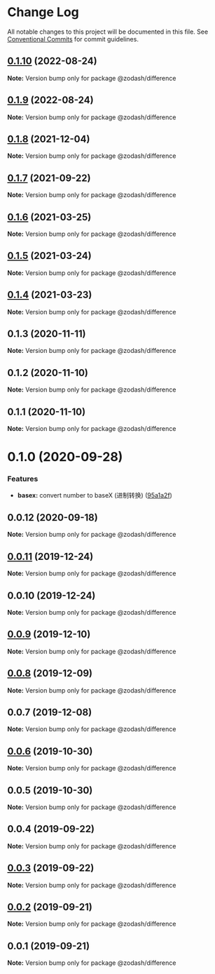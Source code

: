 # Change Log

All notable changes to this project will be documented in this file.
See [Conventional Commits](https://conventionalcommits.org) for commit guidelines.

## [0.1.10](https://github.com/zcorky/zodash/compare/@zodash/difference@0.1.9...@zodash/difference@0.1.10) (2022-08-24)

**Note:** Version bump only for package @zodash/difference





## [0.1.9](https://github.com/zcorky/zodash/compare/@zodash/difference@0.1.8...@zodash/difference@0.1.9) (2022-08-24)

**Note:** Version bump only for package @zodash/difference





## [0.1.8](https://github.com/zcorky/zodash/compare/@zodash/difference@0.1.7...@zodash/difference@0.1.8) (2021-12-04)

**Note:** Version bump only for package @zodash/difference





## [0.1.7](https://github.com/zcorky/zodash/compare/@zodash/difference@0.1.6...@zodash/difference@0.1.7) (2021-09-22)

**Note:** Version bump only for package @zodash/difference





## [0.1.6](https://github.com/zcorky/zodash/compare/@zodash/difference@0.1.5...@zodash/difference@0.1.6) (2021-03-25)

**Note:** Version bump only for package @zodash/difference





## [0.1.5](https://github.com/zcorky/zodash/compare/@zodash/difference@0.1.4...@zodash/difference@0.1.5) (2021-03-24)

**Note:** Version bump only for package @zodash/difference





## [0.1.4](https://github.com/zcorky/zodash/compare/@zodash/difference@0.1.3...@zodash/difference@0.1.4) (2021-03-23)

**Note:** Version bump only for package @zodash/difference





## 0.1.3 (2020-11-11)

**Note:** Version bump only for package @zodash/difference





## 0.1.2 (2020-11-10)

**Note:** Version bump only for package @zodash/difference





## 0.1.1 (2020-11-10)

**Note:** Version bump only for package @zodash/difference





# 0.1.0 (2020-09-28)


### Features

* **basex:** convert number to baseX (进制转换) ([95a1a2f](https://github.com/zcorky/zodash/commit/95a1a2f361d73de5caa3b8e297c1643e97e40983))





## 0.0.12 (2020-09-18)

**Note:** Version bump only for package @zodash/difference





## [0.0.11](https://github.com/zcorky/zodash/compare/@zodash/difference@0.0.10...@zodash/difference@0.0.11) (2019-12-24)

**Note:** Version bump only for package @zodash/difference





## 0.0.10 (2019-12-24)

**Note:** Version bump only for package @zodash/difference





## [0.0.9](https://github.com/zcorky/zodash/compare/@zodash/difference@0.0.8...@zodash/difference@0.0.9) (2019-12-10)

**Note:** Version bump only for package @zodash/difference





## [0.0.8](https://github.com/zcorky/zodash/compare/@zodash/difference@0.0.7...@zodash/difference@0.0.8) (2019-12-09)

**Note:** Version bump only for package @zodash/difference





## 0.0.7 (2019-12-08)

**Note:** Version bump only for package @zodash/difference





## [0.0.6](https://github.com/zcorky/zodash/compare/@zodash/difference@0.0.5...@zodash/difference@0.0.6) (2019-10-30)

**Note:** Version bump only for package @zodash/difference





## 0.0.5 (2019-10-30)

**Note:** Version bump only for package @zodash/difference





## 0.0.4 (2019-09-22)

**Note:** Version bump only for package @zodash/difference





## [0.0.3](https://github.com/zcorky/zodash/compare/@zodash/difference@0.0.2...@zodash/difference@0.0.3) (2019-09-22)

**Note:** Version bump only for package @zodash/difference





## [0.0.2](https://github.com/zcorky/zodash/compare/@zodash/difference@0.0.1...@zodash/difference@0.0.2) (2019-09-21)

**Note:** Version bump only for package @zodash/difference





## 0.0.1 (2019-09-21)

**Note:** Version bump only for package @zodash/difference
